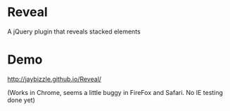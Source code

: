 Reveal
======
A jQuery plugin that reveals stacked elements

Demo
====

http://jaybizzle.github.io/Reveal/

(Works in Chrome, seems a little buggy in FireFox and Safari. No IE testing done yet)
